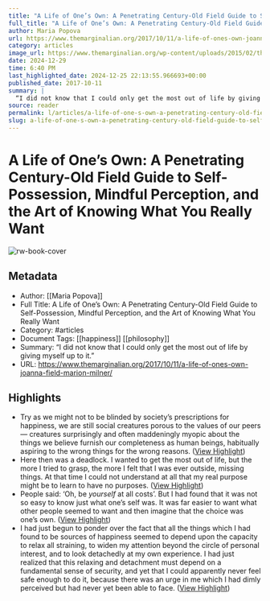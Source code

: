 ```yaml
---
title: "A Life of One’s Own: A Penetrating Century-Old Field Guide to Self-Possession, Mindful Perception, and the Art of Knowing What You Really Want"
full_title: "A Life of One’s Own: A Penetrating Century-Old Field Guide to Self-Possession, Mindful Perception, and the Art of Knowing What You Really Want"
author: Maria Popova
url: https://www.themarginalian.org/2017/10/11/a-life-of-ones-own-joanna-field-marion-milner/
category: articles
image_url: https://www.themarginalian.org/wp-content/uploads/2015/02/thewellofbeing_weill0.jpg?fit=600%2C315&ssl=1
date: 2024-12-29
time: 6:40 PM
last_highlighted_date: 2024-12-25 22:13:55.966693+00:00
published_date: 2017-10-11
summary: |
  “I did not know that I could only get the most out of life by giving myself up to it.”
source: reader
permalink: l/articles/a-life-of-one-s-own-a-penetrating-century-old-field-guide-to-self-possession-mindful-perception-and-the-art-of-knowing-what-you-really-want
slug: a-life-of-one-s-own-a-penetrating-century-old-field-guide-to-self-possession-mindful-perception-and-the-art-of-knowing-what-you-really-want
---
```

# A Life of One’s Own: A Penetrating Century-Old Field Guide to Self-Possession, Mindful Perception, and the Art of Knowing What You Really Want

![rw-book-cover](https://www.themarginalian.org/wp-content/uploads/2015/02/thewellofbeing_weill0.jpg?fit=600%2C315&ssl=1)

## Metadata
- Author: [[Maria Popova]]
- Full Title: A Life of One’s Own: A Penetrating Century-Old Field Guide to Self-Possession, Mindful Perception, and the Art of Knowing What You Really Want
- Category: #articles
- Document Tags: [[happiness]] [[philosophy]] 
- Summary: “I did not know that I could only get the most out of life by giving myself up to it.”
- URL: https://www.themarginalian.org/2017/10/11/a-life-of-ones-own-joanna-field-marion-milner/

## Highlights
- Try as we might not to be blinded by society’s prescriptions for happiness, we are still social creatures porous to the values of our peers — creatures surprisingly and often maddeningly myopic about the things we believe furnish our completeness as human beings, habitually aspiring to the wrong things for the wrong reasons. ([View Highlight](https://read.readwise.io/read/01jfzxnjmhnpny78zpnjx0qga1))
- Here then was a deadlock. I wanted to get the most out of life, but the more I tried to grasp, the more I felt that I was ever outside, missing things. At that time I could not understand at all that my real purpose might be to learn to have no purposes. ([View Highlight](https://read.readwise.io/read/01jfzxz9z2fyvssgad6xsrzknz))
- People said: ‘Oh, be *yourself* at all costs’. But I had found that it was not so easy to know just what one’s self was. It was far easier to want what other people seemed to want and then imagine that the choice was one’s own. ([View Highlight](https://read.readwise.io/read/01jfzy0h110d8saakmsjn8tfvk))
- I had just begun to ponder over the fact that all the things which I had found to be sources of happiness seemed to depend upon the capacity to relax all straining, to widen my attention beyond the circle of personal interest, and to look detachedly at my own experience. I had just realized that this relaxing and detachment must depend on a fundamental sense of security, and yet that I could apparently never feel safe enough to do it, because there was an urge in me which I had dimly perceived but had never yet been able to face. ([View Highlight](https://read.readwise.io/read/01jfzy4dqkgr59jadmjyzh5h0k))


